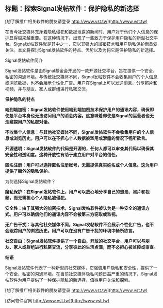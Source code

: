 ## **标题：探索Signal发帖软件：保护隐私的新选择**

[想了解推广相关软件的朋友请登录 http://www.vst.tw](http://www.vst.tw)

在当今社交媒体充斥着隐私侵犯和数据泄露的新闻时，用户对于他们个人信息的保护显得越来越重要。在这种情况下，出现了一些致力于保护用户隐私的新型社交平台。Signal发帖软件就是其中之一，它以其强大的加密技术和用户隐私保护而备受关注。本文将探讨Signal发帖软件的特点、优势以及为何它是保护隐私的新选择。

Signal发帖软件简介

Signal发帖软件是由Signal基金会开发的一款开源社交平台，旨在提供一个安全、私密的沟通环境。与传统社交媒体不同，Signal发帖软件不会收集用户的个人信息或浏览数据，也不会展示个性化广告。用户在Signal上可以发送消息、分享照片和视频，并与朋友、家人或群组进行私密交流。

**保护隐私的特点**

**端到端加密：Signal发帖软件使用端到端加密技术保护用户的通讯内容，确保即使是平台本身也无法访问用户的消息内容。这意味着即使是Signal的运营者也无法窥探用户的私密对话。**

**不收集个人信息：与其他社交媒体不同，Signal发帖软件不会收集用户的个人信息或浏览历史。用户可以在不担心个人数据被滥用或泄露的情况下畅所欲言。**

**开源透明：Signal发帖软件的代码是开源的，任何人都可以审查其代码以确保其安全性和透明度。这种开放性有助于建立用户对平台的信任。**

**匿名注册：用户可以选择匿名注册账号，无需提供真实姓名或个人信息。这为用户提供了额外的隐私保护。**

为何选择Signal发帖软件？

**隐私保护：在Signal发帖软件上，用户可以放心地分享自己的想法、照片和视频，而无需担心个人隐私被侵犯。**

**安全性：由于其强大的加密技术，Signal发帖软件被认为是一种安全的通讯方式。用户可以确信他们的通讯内容不会被第三方窃取或监视。**

**无广告干扰：与其他社交媒体不同，Signal发帖软件不会展示个性化广告，也不会跟踪用户的浏览历史。用户可以在没有广告干扰的环境中畅所欲言。**

**社交自由：Signal发帖软件提供了一个自由、开放的社交平台，用户可以与朋友、家人或群组进行私密交流，分享彼此的生活点滴，而不必担心被监控或审查。**

**结语**

Signal发帖软件代表了一种新型的社交媒体，它强调用户隐私和安全性，提供了一个安全、私密的沟通环境。在当前社交媒体隐私问题日益严重的情况下，Signal发帖软件为用户提供了一种保护隐私的新选择，值得用户关注和探索。

[想了解推广相关软件的朋友请登录 http://www.vst.tw](http://www.vst.tw)


[访问软件官网 http://www.vst.tw](http://www.vst.tw)
